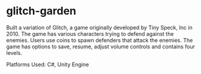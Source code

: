 # glitch-garden
Built a variation of Glitch, a game originally developed by Tiny Speck, Inc in 2010. The game has various characters trying to defend against the enemies. Users use coins to spawn defenders that attack the enemies. The game has options to save, resume, adjust volume controls and contains four levels. 

Platforms Used: C#, Unity Engine
